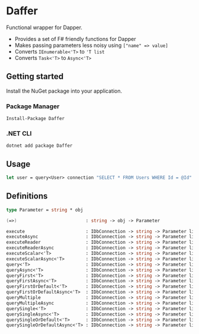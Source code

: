 # Daffer

Functional wrapper for Dapper.

- Provides a set of F# friendly functions for Dapper
- Makes passing parameters less noisy using `["name" => value]`
- Converts `IEnumerable<'T>` to `'T list`
- Converts `Task<'T>` to `Async<'T>`

## Getting started

Install the NuGet package into your application.

### Package Manager

```shell
Install-Package Daffer
```

### .NET CLI

```shell
dotnet add package Daffer
```

## Usage

```fsharp
let user = query<User> connection "SELECT * FROM Users WHERE Id = @Id" ["Id" => 1]
```

## Definitions

```fsharp
type Parameter = string * obj

(=>)                          : string -> obj -> Parameter

execute                       : IDbConnection -> string -> Parameter list -> int
executeAsync                  : IDbConnection -> string -> Parameter list -> Async<int>
executeReader                 : IDbConnection -> string -> Parameter list -> IDataReader
executeReaderAsync            : IDbConnection -> string -> Parameter list -> Async<IDataReader>
executeScalar<'T>             : IDbConnection -> string -> Parameter list -> 'T
executeScalarAsync<'T>        : IDbConnection -> string -> Parameter list -> Async<'T>
query<'T>                     : IDbConnection -> string -> Parameter list -> 'T list
queryAsync<'T>                : IDbConnection -> string -> Parameter list -> Async<'T list>
queryFirst<'T>                : IDbConnection -> string -> Parameter list -> 'T
queryFirstAsync<'T>           : IDbConnection -> string -> Parameter list -> Async<'T>
queryFirstOrDefault<'T>       : IDbConnection -> string -> Parameter list -> 'T
queryFirstOrDefaultAsync<'T>  : IDbConnection -> string -> Parameter list -> Async<'T>
queryMultiple                 : IDbConnection -> string -> Parameter list -> SqlMapper.GridReader
queryMultipleAsync            : IDbConnection -> string -> Parameter list -> Async<SqlMapper.GridReader>
querySingle<'T>               : IDbConnection -> string -> Parameter list -> 'T
querySingleAsync<'T>          : IDbConnection -> string -> Parameter list -> Async<'T>
querySingleOrDefault<'T>      : IDbConnection -> string -> Parameter list -> 'T
querySingleOrDefaultAsync<'T> : IDbConnection -> string -> Parameter list -> Async<'T>
```
